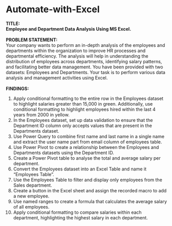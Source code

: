 # Automate-with-Excel
<b>TITLE:
<br>
Employee and Department Data Analysis Using MS Excel.</b>
<br><br>
<b>PROBLEM STATEMENT:</b>
<br>
Your company wants to perform an in-depth analysis of the employees and departments within the organization to
improve HR processes and departmental efficiency. The analysis will help in understanding the distribution of employees
across departments, identifying salary patterns, and facilitating better data management. You have been provided with two
datasets: Employees and Departments. Your task is to perform various data analysis and management activities using
Excel.
<br><br>
<b>FINDINGS:</b>
<br>
1. Apply conditional formatting to the entire row in the Employees dataset to highlight salaries greater than 15,000 in
green. Additionally, use conditional formatting to highlight employees hired within the last 4 years from 2000 in yellow.
2. In the Employees dataset, set up data validation to ensure that the Department ID column only accepts values that are
present in the Departments dataset.
3. Use Power Query to combine first name and last name in a single name and extract the user name part from email
column of employees table.
4. Use Power Pivot to create a relationship between the Employees and Departments datasets using the Department ID.
5. Create a Power Pivot table to analyse the total and average salary per department.
6. Convert the Employees dataset into an Excel Table and name it “Employees Table”.
7. Use the Employees Table to filter and display only employees from the Sales department.
8. Create a button in the Excel sheet and assign the recorded macro to add a new employee.
9. Use named ranges to create a formula that calculates the average salary of all employees.
10. Apply conditional formatting to compare salaries within each department, highlighting the highest salary in each
department.
